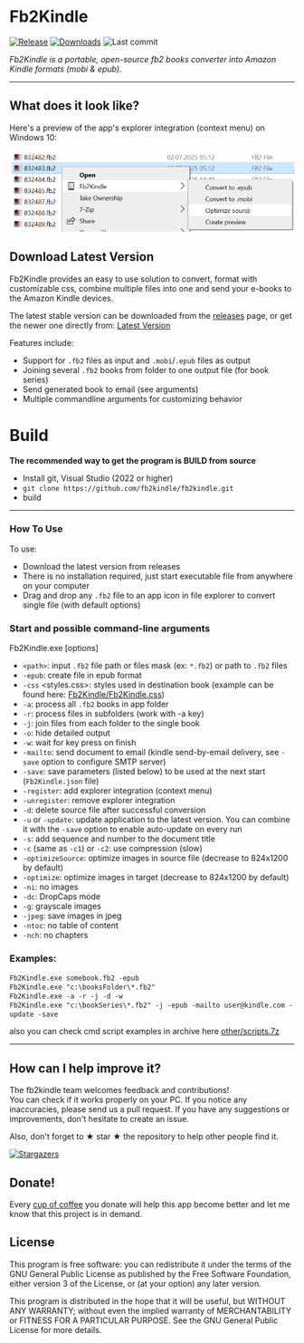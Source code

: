 # Fb2Kindle

[![Release](https://img.shields.io/github/v/release/fb2kindle/fb2kindle)](https://github.com/fb2kindle/fb2kindle/releases/latest)
[![Downloads](https://img.shields.io/github/downloads/fb2kindle/fb2kindle/total?color=ff4f42)](https://sergiye.github.io/github-release-stats/?username=fb2kindle&repository=fb2kindle&page=1&per_page=100)
![Last commit](https://img.shields.io/github/last-commit/fb2kindle/fb2kindle?color=00AD00)


*Fb2Kindle is a portable, open-source fb2 books converter into Amazon Kindle formats (mobi & epub).*

----
## What does it look like?

Here's a preview of the app's explorer integration (context menu) on Windows 10:

[<img src="https://github.com/fb2kindle/fb2kindle/raw/master/preview.png" alt="preview"/>](https://github.com/fb2kindle/fb2kindle/raw/master/preview.png)


## Download Latest Version

Fb2Kindle provides an easy to use solution to convert, format with customizable css, combine multiple files into one and send your e-books to the Amazon Kindle devices.

The latest stable version can be downloaded from the [releases](https://github.com/fb2kindle/fb2kindle/releases) page, or get the newer one directly from:
[Latest Version](https://github.com/fb2kindle/fb2kindle/releases/latest)

Features include:

  * Support for `.fb2` files as input and `.mobi`/`.epub` files as output
  * Joining several `.fb2` books from folder to one output file (for book series)
  * Send generated book to email (see arguments)
  * Multiple commandline arguments for customizing behavior

# Build

**The recommended way to get the program is BUILD from source**
- Install git, Visual Studio (2022 or higher)
- `git clone https://github.com/fb2kindle/fb2kindle.git`
- build

----

### How To Use

To use:
  * Download the latest version from releases
  * There is no installation required, just start executable file from anywhere on your computer
  * Drag and drop any `.fb2` file to an app icon in file explorer to convert single file (with default options)


### Start and possible command-line arguments

  Fb2Kindle.exe [options]

  - `<path>`: input `.fb2` file path or files mask (ex: `*.fb2`) or path to `.fb2` files
  - `-epub`: create file in epub format
  - `-css` <styles.css>: styles used in destination book (example can be found here: [Fb2Kindle/Fb2Kindle.css](https://github.com/fb2kindle/fb2kindle/raw/master/Fb2Kindle/Fb2Kindle.css))
  - `-a`: process all `.fb2` books in app folder
  - `-r`: process files in subfolders (work with -a key)
  - `-j`: join files from each folder to the single book
  - `-o`: hide detailed output
  - `-w`: wait for key press on finish
  - `-mailto`: send document to email (kindle send-by-email delivery, see `-save` option to configure SMTP server)
  - `-save`: save parameters (listed below) to be used at the next start (`Fb2Kindle.json` file)
  - `-register`: add explorer integration (context menu)
  - `-unregister`: remove explorer integration
  - `-d`: delete source file after successful conversion
  - `-u` or `-update`: update application to the latest version. You can combine it with the `-save` option to enable auto-update on every run
  - `-s`: add sequence and number to the document title
  - `-c` (same as `-c1`) or `-c2`: use compression (slow)
  - `-optimizeSource`: optimize images in source file (decrease to 824x1200 by default)
  - `-optimize`: optimize images in target (decrease to 824x1200 by default)
  - `-ni`: no images
  - `-dc`: DropCaps mode
  - `-g`: grayscale images
  - `-jpeg`: save images in jpeg
  - `-ntoc`: no table of content
  - `-nch`: no chapters

### Examples:

    Fb2Kindle.exe somebook.fb2 -epub
    Fb2Kindle.exe "c:\booksFolder\*.fb2"
    Fb2Kindle.exe -a -r -j -d -w
    Fb2Kindle.exe "c:\bookSeries\*.fb2" -j -epub -mailto user@kindle.com -update -save

also you can check cmd script examples in archive here [other/scripts.7z](https://github.com/fb2kindle/fb2kindle/raw/master/other/scripts.7z)

----

## How can I help improve it?
The fb2kindle team welcomes feedback and contributions!<br/>
You can check if it works properly on your PC. If you notice any inaccuracies, please send us a pull request. If you have any suggestions or improvements, don't hesitate to create an issue.

Also, don't forget to ★ star ★ the repository to help other people find it.

[![Stargazers](https://reporoster.com/stars/fb2kindle/fb2kindle)](https://star-history.com/#fb2kindle/fb2kindle&Date)

<!-- [![Forkers](https://reporoster.com/forks/fb2kindle/fb2kindle)](https://github.com/fb2kindle/fb2kindle/network/members) -->

## Donate!
Every [cup of coffee](https://patreon.com/SergiyE) you donate will help this app become better and let me know that this project is in demand.

## License

This program is free software: you can redistribute it under the terms of the GNU General Public License as published by the Free Software Foundation, either version 3 of the License, or (at your option) any later version.

This program is distributed in the hope that it will be useful, but WITHOUT ANY WARRANTY; without even the implied warranty of MERCHANTABILITY or FITNESS FOR A PARTICULAR PURPOSE.  See the GNU General Public License for more details.
